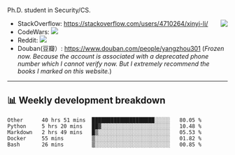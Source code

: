 Ph.D. student in Security/CS.

<img align="right" src="https://github-readme-stats.vercel.app/api?username=li-xin-yi&count_private=true&show_icons=true&hide_title=true&theme=tokyonight" />

- StackOverflow: https://stackoverflow.com/users/4710264/xinyi-li/
- CodeWars: [![](https://www.codewars.com/users/xy-li/badges/micro)](https://www.codewars.com/users/xy-li/)
- Reddit: [![](https://img.shields.io/reddit/user-karma/combined/xy-li?style=social)](https://www.reddit.com/user/xy-li/)
- Douban(豆瓣）: https://www.douban.com/people/yangzhou301  (*Frozen now. Because the account is associated with a deprecated phone number which I cannot verify now. But I extremely recommend the books I marked on this website.*)

---

## 📊 Weekly development breakdown

<!--START_SECTION:waka-->
```text
Other      40 hrs 51 mins  ████████████████████░░░░░   80.05 % 
Python     5 hrs 20 mins   ██▓░░░░░░░░░░░░░░░░░░░░░░   10.48 % 
Markdown   2 hrs 49 mins   █▒░░░░░░░░░░░░░░░░░░░░░░░   05.53 % 
Docker     55 mins         ▒░░░░░░░░░░░░░░░░░░░░░░░░   01.82 % 
Bash       26 mins         ▒░░░░░░░░░░░░░░░░░░░░░░░░   00.85 % 
```
<!--END_SECTION:waka-->

